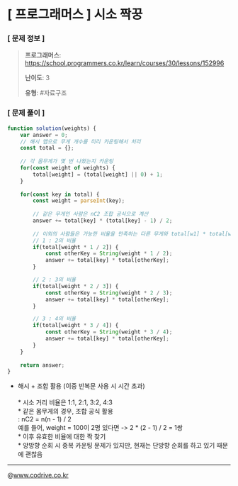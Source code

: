 # [ 프로그래머스 ] 시소 짝꿍

### [ 문제 정보 ]
> **프로그래머스**: https://school.programmers.co.kr/learn/courses/30/lessons/152996
> 
> **난이도**: 3
>
> **유형**: #자료구조


### [ 문제 풀이 ]
```JavaScript
function solution(weights) {
    var answer = 0;
    // 해시 맵으로 무게 개수를 미리 카운팅해서 처리
    const total = {};
    
    // 각 몸무게가 몇 번 나왔는지 카운팅
    for(const weight of weights) {
        total[weight] = (total[weight] || 0) + 1;
    }
    
    for(const key in total) {
        const weight = parseInt(key);
        
        // 같은 무게인 사람은 nC2 조합 공식으로 계산
        answer += total[key] * (total[key] - 1) / 2;
        
        // 이외의 사람들은 가능한 비율을 만족하는 다른 무게와 total[w1] * total[w2]로 계산
        // 1 : 2의 비율
        if(total[weight * 1 / 2]) {
            const otherKey = String(weight * 1 / 2);
            answer += total[key] * total[otherKey];
        }

        // 2 : 3의 비율
        if(total[weight * 2 / 3]) {
            const otherKey = String(weight * 2 / 3);
            answer += total[key] * total[otherKey];
        }

        // 3 : 4의 비율
        if(total[weight * 3 / 4]) {
            const otherKey = String(weight * 3 / 4);
            answer += total[key] * total[otherKey];
        }
    }
    
    return answer;
}
```
* 해시 + 조합 활용 (이중 반복문 사용 시 시간 초과)<br><br>* 시소 거리 비율은 1:1, 2:1, 3:2, 4:3<br>* 같은 몸무게의 경우, 조합 공식 활용<br>: nC2 = n(n - 1) / 2<br>예를 들어, weight = 100이 2명 있다면 -> 2 * (2 - 1) / 2 = 1쌍<br>* 이후 유효한 비율에 대한 짝 찾기<br>* 양방향 순회 시 중복 카운팅 문제가 있지만, 현재는 단방향 순회를 하고 있기 때문에 괜찮음<br>


---
@www.codrive.co.kr